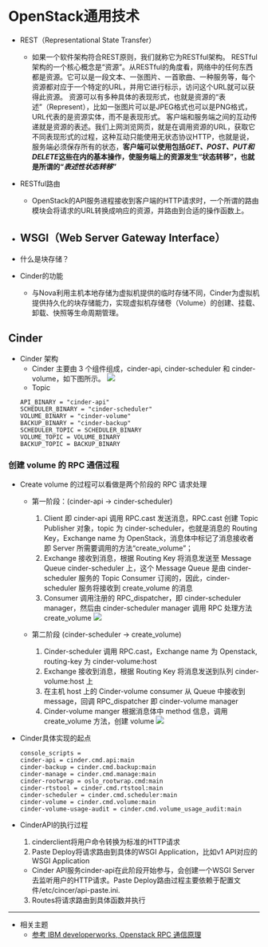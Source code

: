 # OpenStack通用技术
- REST（Representational State Transfer）
  - 如果一个软件架构符合REST原则，我们就称它为RESTful架构。
RESTful架构的一个核心概念是“资源”。从RESTful的角度看，网络中的任何东西都是资源。它可以是一段文本、一张图片、一首歌曲、一种服务等，每个资源都对应于一个特定的URL，并用它进行标示，访问这个URL就可以获得此资源。
资源可以有多种具体的表现形式，也就是资源的“表述”（Represent），比如一张图片可以是JPEG格式也可以是PNG格式，URL代表的是资源实体，而不是表现形式。
客户端和服务端之间的互动传递就是资源的表述。我们上网浏览网页，就是在调用资源的URL，获取它不同表现形式的过程，这种互动只能使用无状态协议HTTP，也就是说，服务端必须保存所有的状态，**客户端可以使用包括*GET、POST、PUT和DELETE*这些在内的基本操作，使服务端上的资源发生“状态转移”，也就是所谓的“*表述性状态转移*”**
- RESTful路由
  - OpenStack的API服务进程接收到客户端的HTTP请求时，一个所谓的路由模块会将请求的URL转换成响应的资源，并路由到合适的操作函数上。
- WSGI（Web Server Gateway Interface）
  -

- 什么是块存储？

- Cinder的功能
  - 与Nova利用主机本地存储为虚拟机提供的临时存储不同，Cinder为虚拟机提供持久化的块存储能力，实现虚拟机存储卷（Volume）的创建、挂载、卸载、快照等生命周期管理。

## Cinder
- Cinder 架构
  - Cinder 主要由 3 个组件组成，cinder-api, cinder-scheduler 和 cinder-volume，如下图所示。
    ![](./images/image001.gif)
  - Topic
  ```
  API_BINARY = "cinder-api"
  SCHEDULER_BINARY = "cinder-scheduler"
  VOLUME_BINARY = "cinder-volume"
  BACKUP_BINARY = "cinder-backup"
  SCHEDULER_TOPIC = SCHEDULER_BINARY
  VOLUME_TOPIC = VOLUME_BINARY
  BACKUP_TOPIC = BACKUP_BINARY
  ```      

### 创建 volume 的 RPC 通信过程
- Create volume 的过程可以看做是两个阶段的 RPC 请求处理
    - 第一阶段：(cinder-api -> cinder-scheduler)
      1. Client 即 cinder-api 调用 RPC.cast 发送消息，RPC.cast 创建 Topic Publisher 对象，topic 为 cinder-scheduler，也就是消息的 Routing Key，Exchange name 为 OpenStack，消息体中标记了消息接收者即 Server 所需要调用的方法“create_volume”；
      2. Exchange 接收到消息，根据 Routing Key 将消息发送至 Message Queue cinder-scheduler 上，这个 Message Queue 是由 cinder-scheduler 服务的 Topic Consumer 订阅的，因此，cinder-scheduler 服务将接收到 create_volume 的消息
      3. Consumer 调用注册的 RPC_dispatcher，即 cinder-scheduler manager，然后由 cinder-scheduler manager 调用 RPC 处理方法 create_volume
      ![](./images/create_volume_rpc1.jpg)

    - 第二阶段 (cinder-scheduler -> create_volume)
      1. Cinder-scheduler 调用 RPC.cast，Exchange name 为 Openstack, routing-key 为 cinder-volume:host
      2. Exchange 接收到消息，根据 Routing Key 将消息发送到队列 cinder-volume:host 上
      3. 在主机 host 上的 Cinder-volume consumer 从 Queue 中接收到 message，回调 RPC_dispatcher 即 cinder-volume manager
      4. Cinder-volume manger 根据消息体中 method 信息，调用 create_volume 方法，创建 volume
      ![](./images/create_volume_rpc2.jpg)

- Cinder具体实现的起点
    ```
    console_scripts =
    cinder-api = cinder.cmd.api:main
    cinder-backup = cinder.cmd.backup:main
    cinder-manage = cinder.cmd.manage:main
    cinder-rootwrap = oslo_rootwrap.cmd:main
    cinder-rtstool = cinder.cmd.rtstool:main
    cinder-scheduler = cinder.cmd.scheduler:main
    cinder-volume = cinder.cmd.volume:main
    cinder-volume-usage-audit = cinder.cmd.volume_usage_audit:main
    ```
- CinderAPI的执行过程
  1. cinderclient将用户命令转换为标准的HTTP请求
  2. Paste Deploy将请求路由到具体的WSGI Application，比如v1 API对应的WSGI Application
    - Cinder API服务cinder-api在此阶段开始参与，会创建一个WSGI Server去监听用户的HTTP请求。Paste Deploy路由过程主要依赖于配置文件/etc/cincer/api-paste.ini.
  3. Routes将请求路由到具体函数并执行
***
- 相关主题
  - [参考 IBM developerworks, Openstack RPC 通信原理](https://www.ibm.com/developerworks/cn/cloud/library/1403_renmm_opestackrpc/)
